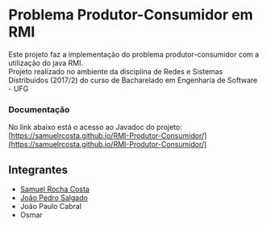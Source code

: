 # Problema Produtor-Consumidor em RMI

Este projeto faz a implementação do problema produtor-consumidor com a utilização do java RMI.  
Projeto realizado no ambiente da disciplina de Redes e Sistemas Distribuídos (2017/2) do curso de Bacharelado em Engenharia de Software - UFG  

### Documentação
No link abaixo está o acesso ao Javadoc do projeto:  
[https://samuelrcosta.github.io/RMI-Produtor-Consumidor/](https://samuelrcosta.github.io/RMI-Produtor-Consumidor/)

## Integrantes
* [Samuel Rocha Costa](https://github.com/samuelrcosta)
* [João Pedro Salgado](https://github.com/joaopsalgado)
* João Paulo Cabral
* Osmar
